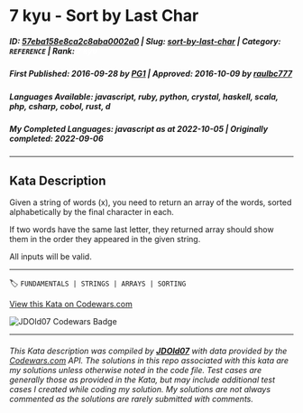 # 7 kyu - Sort by Last Char

##### **ID**: [57eba158e8ca2c8aba0002a0](https://www.codewars.com/kata/57eba158e8ca2c8aba0002a0) | **Slug**: [sort-by-last-char](https://www.codewars.com/kata/57eba158e8ca2c8aba0002a0) | **Category**: `REFERENCE` | **Rank**: <span style="color:white">7 kyu</span>

##### **First Published**: 2016-09-28 ***by*** [PG1](https://www.codewars.com/users/PG1) | **Approved**: 2016-10-09 ***by*** [raulbc777](https://www.codewars.com/users/raulbc777)

##### **Languages Available**: javascript, ruby, python, crystal, haskell, scala, php, csharp, cobol, rust, d

##### **My Completed Languages**: javascript ***as at*** 2022-10-05 | **Originally completed**: 2022-09-06

---

## Kata Description


Given a string of words (x), you need to return an array of the words, sorted alphabetically by the final character in each.



If two words have the same last letter, they returned array should show them in the order they appeared in the given string.



All inputs will be valid.

---


🏷 `FUNDAMENTALS | STRINGS | ARRAYS | SORTING`


[View this Kata on Codewars.com](https://www.codewars.com/kata/57eba158e8ca2c8aba0002a0)

![](https://www.codewars.com/users/jdold07/badges/large "JDOld07 Codewars Badge")

---

###### *This Kata description was compiled by [**JDOld07**](https://tpstech.dev) with data provided by the [Codewars.com](https://www.codewars.com) API.  The solutions in this repo associated with this kata are my solutions unless otherwise noted in the code file.  Test cases are generally those as provided in the Kata, but may include additional test cases I created while coding my solution.  My solutions are not always commented as the solutions are rarely submitted with comments.*
